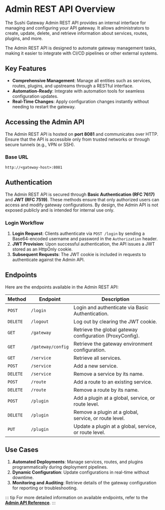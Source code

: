 # Admin REST API Overview

The Sushi Gateway Admin REST API provides an internal interface for managing and configuring your API gateway. It allows administrators to create, update, delete, and retrieve information about services, routes, plugins, and more.

The Admin REST API is designed to automate gateway management tasks, making it easier to integrate with CI/CD pipelines or other external systems.

## Key Features

- **Comprehensive Management**: Manage all entities such as services, routes, plugins, and upstreams through a RESTful interface.
- **Automation-Ready**: Integrate with automation tools for seamless configuration updates.
- **Real-Time Changes**: Apply configuration changes instantly without needing to restart the gateway.

## Accessing the Admin API

The Admin REST API is hosted on **port 8081** and communicates over HTTP. Ensure that the API is accessible only from trusted networks or through secure tunnels (e.g., VPN or SSH).

### Base URL

```
http://<gateway-host>:8081
```

## Authentication

The Admin REST API is secured through **Basic Authentication (RFC 7617)** and **JWT (RFC 7519)**. These methods ensure that only authorized users can access and modify gateway configurations. By design, the Admin API is not exposed publicly and is intended for internal use only.

### Login Workflow

1. **Login Request**: Clients authenticate via `POST /login` by sending a Base64-encoded username and password in the `Authorization` header.
2. **JWT Provision**: Upon successful authentication, the API issues a JWT stored as an HttpOnly cookie.
3. **Subsequent Requests**: The JWT cookie is included in requests to authenticate against the Admin API.

## Endpoints

Here are the endpoints available in the Admin REST API:

| Method   | Endpoint          | Description                                              |
| -------- | ----------------- | -------------------------------------------------------- |
| `POST`   | `/login`          | Login and authenticate via Basic Authentication.         |
| `DELETE` | `/logout`         | Log out by clearing the JWT cookie.                      |
| `GET`    | `/gateway`        | Retrieve the global gateway configuration (ProxyConfig). |
| `GET`    | `/gateway/config` | Retrieve the gateway environment configuration.          |
| `GET`    | `/service`        | Retrieve all services.                                   |
| `POST`   | `/service`        | Add a new service.                                       |
| `DELETE` | `/service`        | Remove a service by its name.                            |
| `POST`   | `/route`          | Add a route to an existing service.                      |
| `DELETE` | `/route`          | Remove a route by its name.                              |
| `POST`   | `/plugin`         | Add a plugin at a global, service, or route level.       |
| `DELETE` | `/plugin`         | Remove a plugin at a global, service, or route level.    |
| `PUT`    | `/plugin`         | Update a plugin at a global, service, or route level.    |

## Use Cases

1. **Automated Deployments**: Manage services, routes, and plugins programmatically during deployment pipelines.
2. **Dynamic Configuration**: Update configurations in real-time without downtime.
3. **Monitoring and Auditing**: Retrieve details of the gateway configuration for reporting or troubleshooting.

::: tip
For more detailed information on available endpoints, refer to the **[Admin API Reference](../api/endpoints.md)**.
:::
